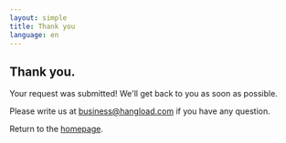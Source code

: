 ```yaml
---
layout: simple
title: Thank you
language: en
---
```


## Thank you.

Your request was submitted! We'll get back to you as soon as possible.

Please write us at <business@hangload.com> if you have any question.

Return to the [homepage](/).
